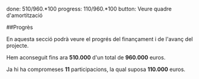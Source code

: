 done: 510/960.*100
progress: 110/960.*100
button: Veure quadre d'amortització

##Progrès

En aquesta secció podrà veure el progrés del finançament i de l'avanç del projecte.

Hem aconseguit fins ara **510.000** d'un total de **960.000** euros.

Ja hi ha compromeses **11** participacions, la qual suposa **110.000** euros.